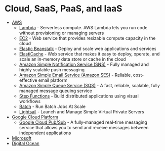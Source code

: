 # Cloud, SaaS, PaaS, and IaaS

- [AWS](https://aws.amazon.com/documentation/)
    + [Lambda](https://aws.amazon.com/documentation/lambda/) - Serverless compute. AWS Lambda lets you run code without provisioning or managing servers
    + [EC2](https://aws.amazon.com/documentation/ec2/) - Web service that provides resizable compute capacity in the cloud
    + [Elastic Beanstalk](https://aws.amazon.com/documentation/elastic-beanstalk/) - Deploy and scale web applications and services
    + [ElastiCache](https://aws.amazon.com/documentation/elasticache/) - Web service that makes it easy to deploy, operate, and scale an in-memory data store or cache in the cloud
    + [Amazon Simple Notification Service (SNS)](https://aws.amazon.com/documentation/sns/) - Fully managed and highly scalable push messaging
    + [Amazon Simple Email Service (Amazon SES)](https://aws.amazon.com/documentation/ses/) - Reliable, cost-effective email platform
    + [Amazon Simple Queue Service (SQS)](https://aws.amazon.com/documentation/sqs/) - A fast, reliable, scalable, fully managed message queuing service
    + [Step Functions](https://aws.amazon.com/step-functions/) - Build distributed applications using visual workflows
    + [Batch](https://aws.amazon.com/batch/) - Run Batch Jobs At Scale
    + [Lightsail](https://aws.amazon.com/documentation/lightsail/) - Launch and Manage Simple Virtual Private Servers
- [Google Cloud Platform](https://cloud.google.com/docs/)
    + [Google Cloud Pub/Sub](https://cloud.google.com/pubsub/docs/) - A fully-managed real-time messaging service that allows you to send and receive messages between independent applications
- [Microsoft](https://docs.microsoft.com/en-us/azure/)
- [Digital Ocean](https://developers.digitalocean.com/documentation/)